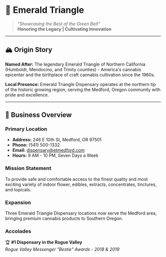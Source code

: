 # 🌿 Emerald Triangle

> *"Showcasing the Best of the Green Belt"*  
> **Honoring the Legacy | Cultivating Innovation**

---

## 🏔️ Origin Story

**Named After:** The legendary Emerald Triangle of Northern California (Humboldt, Mendocino, and Trinity counties) - America's cannabis epicenter and the birthplace of craft cannabis cultivation since the 1960s.

**Local Presence:** Emerald Triangle Dispensary operates at the northern tip of the historic growing region, serving the Medford, Oregon community with pride and excellence.

---

## 📍 Business Overview

### **Primary Location**
- **Address:** 246 E 10th St, Medford, OR 97501
- **Phone:** (541) 500-1332
- **Email:** dispensary@etmedford.com
- **Hours:** 9 AM - 10 PM, Seven Days a Week

### **Mission Statement**
To provide safe and comfortable access to the finest quality and most exciting variety of indoor flower, edibles, extracts, concentrates, tinctures, and topicals.

### **Expansion**
Three Emerald Triangle Dispensary locations now serve the Medford area, bringing premium cannabis products to Southern Oregon.

### **Accolades**
🏆 **#1 Dispensary in the Rogue Valley**  
*Rogue Valley Messenger "Bestie" Awards - 2018 & 2019*
